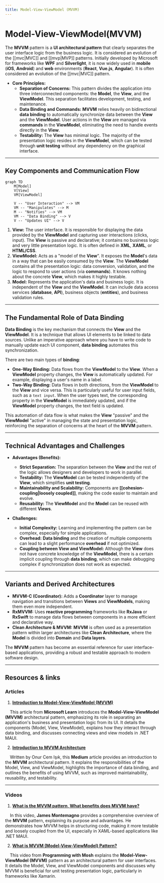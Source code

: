 ```yaml
---
title: Model-View-ViewModel (MVVM)
---
```

# Model-View-ViewModel(MVVM)

The **MVVM** pattern is a **UI architectural pattern** that clearly separates the user interface logic from the business logic. It is considered an evolution of the [[mvc|MVC]] and [[mvp|MVP]] patterns. Initially developed by Microsoft for frameworks like **WPF** and **Silverlight**, it is now widely used in **mobile** (**iOS**, **Android**) and **web** environments (**React**, **Vue.js**, **Angular**). It is often considered an evolution of the [[mvc|MVC]] pattern.

* **Core Principles:**
    * **Separation of Concerns:** This pattern divides the application into three interconnected components: the **Model**, the **View**, and the **ViewModel**. This separation facilitates development, testing, and maintenance.
    * **Data Binding and Commands:** **MVVM** relies heavily on bidirectional **data binding** to automatically synchronize data between the **View** and the **ViewModel**. User actions in the **View** are managed via **commands** in the **ViewModel**, eliminating the need to handle events directly in the **View**.
    * **Testability:** The **View** has minimal logic. The majority of the presentation logic resides in the **ViewModel**, which can be tested through **unit testing** without any dependency on the graphical interface.

---

## Key Components and Communication Flow

```mermaid
graph TD
    M[Model]
    V[View]  
    VM[ViewModel]
    
    V -- "User Interaction" --> VM
    VM -- "Manipulates" --> M
    M -- "Notifies" --> VM
    VM -- "Data Binding" --> V
    V -- "Updates UI" --> V
```

1.  **View:** The user interface. It is responsible for displaying the data provided by the **ViewModel** and capturing user interactions (clicks, input). The **View** is passive and declarative; it contains no business logic and very little presentation logic. It is often defined in **XML**, **XAML**, or **HTML/CSS**.
2.  **ViewModel:** Acts as a "model of the **View**". It exposes the **Model**'s data in a way that can be easily consumed by the **View**. The **ViewModel** contains all the presentation logic: data conversion, validation, and the logic to respond to user actions (via **commands**). It knows nothing about the concrete **View**, which makes it highly testable.
3.  **Model:** Represents the application's data and business logic. It is independent of the **View** and the **ViewModel**. It can include data access services (**database**, **API**), business objects (**entities**), and business validation rules.

---

## The Fundamental Role of Data Binding

**Data Binding** is the key mechanism that connects the **View** and the **ViewModel**. It is a technique that allows UI elements to be linked to data sources. Unlike an imperative approach where you have to write code to manually update each UI component, **data binding** automates this synchronization.

There are two main types of **binding**:
* **One-Way Binding:** Data flows from the **ViewModel** to the **View**. When a **ViewModel** property changes, the **View** is automatically updated. For example, displaying a user's name in a label.
* **Two-Way Binding:** Data flows in both directions, from the **ViewModel** to the **View** and vice versa. This is particularly useful for user input fields, such as a `text input`. When the user types text, the corresponding property in the **ViewModel** is immediately updated, and if the **ViewModel** property changes, the text field is updated.

This automation of data flow is what makes the **View** "passive" and the **ViewModel** "active" in managing the state and presentation logic, reinforcing the separation of concerns at the heart of the **MVVM** pattern.

---

## Technical Advantages and Challenges

* **Advantages (Benefits):**
    * **Strict Separation:** The separation between the **View** and the rest of the logic allows designers and developers to work in parallel.
    * **Testability:** The **ViewModel** can be tested independently of the **View**, which simplifies **unit testing**.
    * **Maintainability and Scalability:** Components are **[[cohesion-coupling|loosely coupled]]**, making the code easier to maintain and evolve.
    * **Reusability:** The **ViewModel** and the **Model** can be reused with different **Views**.

* **Challenges:**
    * **Initial Complexity:** Learning and implementing the pattern can be complex, especially for simple applications.
    * **Overhead:** **Data binding** and the creation of multiple components can lead to a slight performance **overhead** if not optimized.
    * **Coupling between View and ViewModel:** Although the **View** does not have concrete knowledge of the **ViewModel**, there is a certain implicit coupling through **data binding**, which can make debugging complex if synchronization does not work as expected.

---

## Variants and Derived Architectures

* **MVVM-C (Coordinator):** Adds a **Coordinator** layer to manage navigation and transitions between **Views** and **ViewModels**, making them even more independent.
* **RxMVVM:** Uses **reactive programming** frameworks like **RxJava** or **RxSwift** to manage data flows between components in a more efficient and declarative way.
* **Clean Architecture & MVVM:** **MVVM** is often used as a presentation pattern within larger architectures like **Clean Architecture**, where the **Model** is divided into **Domain** and **Data layers**.

The **MVVM** pattern has become an essential reference for user interface-based applications, providing a robust and testable approach to modern software design.

---

## **Resources & links**

### **Articles**

1.  **[Introduction to Model-View-ViewModel (MVVM)](https://learn.microsoft.com/en-us/dotnet/architecture/maui/mvvm)**

    This article from **Microsoft Learn** introduces the **Model-View-ViewModel (MVVM)** architectural pattern, emphasizing its role in separating an application's business and presentation logic from its UI. It details the components (Model, View, ViewModel), explains how they interact through data binding, and discusses connecting views and view models in .NET MAUI.

2.  **[Introduction to MVVM Architecture](https://medium.com/@onurcem.isik/introduction-to-mvvm-architecture-5c5558c3679)**

    Written by Onur Cem Işık, this **Medium** article provides an introduction to the **MVVM** architectural pattern. It explains the responsibilities of the Model, View, and ViewModel, highlights the importance of data binding, and outlines the benefits of using MVVM, such as improved maintainability, reusability, and testability.

---

### **Videos**

1.  **[What is the MVVM pattern, What benefits does MVVM have?](https://www.youtube.com/watch?v=AXpTeiWtbC8)**

    In this video, **James Montemagno** provides a comprehensive overview of the **MVVM** pattern, explaining its purpose and advantages. He demonstrates how MVVM helps in structuring code, making it more testable and loosely coupled from the UI, especially in XAML-based applications like .NET MAUI.

2.  **[What is MVVM (Model-View-ViewModel) Pattern?](https://www.youtube.com/watch?v=fo6rvTP9kkc)**

    This video from **Programming with Mosh** explains the **Model-View-ViewModel (MVVM)** pattern as an architectural pattern for user interfaces. It details the Model, View, and ViewModel components and discusses why MVVM is beneficial for unit testing presentation logic, particularly in frameworks like Xamarin.